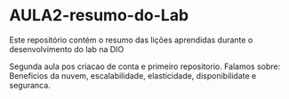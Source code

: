 # AULA2-resumo-do-Lab
Este repositório contém o resumo das lições aprendidas durante o desenvolvimento do lab na DIO

Segunda aula pos criacao de conta e primeiro repositorio. Falamos sobre: Beneficios da nuvem, escalabilidade, elasticidade, disponibilidate e seguranca.
